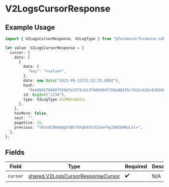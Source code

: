 # V2LogsCursorResponse

## Example Usage

```typescript
import { V2LogsCursorResponse, V2LogType } from "@formance/formance-sdk/sdk/models/shared";

let value: V2LogsCursorResponse = {
  cursor: {
    data: [
      {
        data: {
          "key": "<value>",
        },
        date: new Date("2023-09-13T21:22:35.898Z"),
        hash:
          "9ee060170400f556b7e1575cb13f9db004f150a08355c7431c62bc639166431e",
        id: BigInt("1234"),
        type: V2LogType.SetMetadata,
      },
    ],
    hasMore: false,
    next: "",
    pageSize: 15,
    previous: "YXVsdCBhbmQgYSBtYXhpbXVtIG1heF9yZXN1bHRzLol=",
  },
};
```

## Fields

| Field                                                                                         | Type                                                                                          | Required                                                                                      | Description                                                                                   |
| --------------------------------------------------------------------------------------------- | --------------------------------------------------------------------------------------------- | --------------------------------------------------------------------------------------------- | --------------------------------------------------------------------------------------------- |
| `cursor`                                                                                      | [shared.V2LogsCursorResponseCursor](../../../sdk/models/shared/v2logscursorresponsecursor.md) | :heavy_check_mark:                                                                            | N/A                                                                                           |